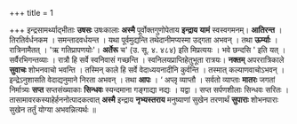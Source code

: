 +++
title = 1

+++
इन्द्रसामर्थ्याद्भीताः **उषसः** उषःकालाः **अस्मै** पूर्वोक्तगुणोपेताय **इन्द्राय** **यामं** स्वस्वगमनम्। **आतिरन्त** । तिरतिर्वर्धनकम । समन्तादवर्धयन्त । यथा पूर्वमुद्यन्ति तथेदानीमप्यस्मा उद्गता अभवन् । तथा **ऊर्म्याः** । रात्रिनामैतत् । 'ऋ गतिप्रापणयोः'। **अर्तेरू** च' (उ. सू. ४. ४८४) इति मिप्रत्ययः । भवे छन्दसि ' इति यत् । सर्वैरभिगन्तव्याः । रात्रौ हि सर्वे स्वनिवासं गच्छन्ति । स्वनिलयप्राप्तिहेतुभूता रात्रयः। **नक्तम्** अपररात्रिकाले **सुवाचः** शोभनवाचो भवन्ति । तस्मिन् काले हि सर्वे वेदाध्ययनादीनि कुर्वन्ति । तस्मात् कल्याणवाचोऽभवन् । इन्द्रेऽनुशासति वेदाद्यनुमाने निरता अभवन् । तथा **आपः** ।  ‘ अप्लृ व्याप्तौ । सर्वतो व्याप्ताः **मातरः** जगतां निर्मात्र्यः **सप्त** सप्तसंख्याकाः **सिन्धवः** स्यन्दमाना गङ्गाद्या नद्यः । यद्वा । सप्त सर्पणशीलाः सिन्धवः सरितः । तासामावरकस्याहेर्हननोत्पादकत्वात् **अस्मै** इन्द्राय **नृभ्यस्तराय** मनुष्याणां सुखेन तरणार्थं **सुपाराः** शोभनपाराः सुखेन तर्तुं योग्या अभवन्नित्यर्थः ॥